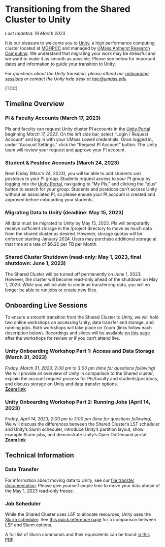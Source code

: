 # Transitioning from the Shared Cluster to Unity

_Last updated: 16 March 2023_

It is our pleasure to welcome you to [Unity](https://unity.rc.umass.edu/), 
a high performance computing cluster located at [MGHPCC](https://www.mghpcc.org/) and managed by 
[UMass Amherst Research Computing](https://www.umass.edu/it/researchcomputing). 
We understand that migrating your work may be stressful and we want to make it as smooth as possible. 
Please see below for important dates and information to guide your transition to Unity.

_For questions about the Unity transition, please attend our 
[onboarding sessions](#onboarding-live-sessions) 
or contact the Unity help desk at [hpc@umass.edu](mailto:hpc@umass.edu)._

[TOC]

## Timeline Overview

### PI & Faculty Accounts (March 17, 2023)

PIs and faculty can request Unity cluster PI accounts in the 
[Unity Portal](https://unity.rc.umass.edu/) beginning 
*March 17, 2023*. On the left side bar, select “Login / Request Account” and log 
in with your UMass Lowell credentials. Once logged in, under “Account Settings,” 
click the “Request PI Account” button. The Unity team will review your 
request and approve your PI account. 

### Student & Postdoc Accounts (March 24, 2023)

Next Friday (March 24, 2023), you will be able to add students and postdocs to your 
PI group. Students request access to your PI group by logging into the 
[Unity Portal](https://unity.rc.umass.edu/), 
navigating to “My PIs,” and clicking the “plus” button to search for your group. 
Students and postdocs can’t access Unity without an associated PI, so please ensure 
your PI account is created and approved before onboarding your students.

### Migrating Data to Unity (deadline: May 15, 2023)

All data must be migrated to Unity by May 15, 2023. PIs will temporarily receive 
sufficient storage in the /project directory to move as much data from the shared 
cluster as desired. However, storage quotas will be enforced starting January 2024. 
Users may purchase additional storage at that time at a rate of $6.20 per TB per Month. 

### Shared Cluster Shutdown (read-only: May 1, 2023, final shutdown: June 1, 2023)

The Shared Cluster will be turned off permanently on June 1, 2023. However, the cluster 
will become read-only ahead of the shutdown on May 1, 2023. While you will be able to 
continue transferring data, you will no longer be able to run jobs or create new files. 

## Onboarding Live Sessions

To ensure a smooth transition from the Shared Cluster to Unity, we will hold two online 
workshops on accessing Unity, data transfer and storage, and running jobs. Both workshops 
will take place on Zoom (links follow each description below). Recordings and slides will 
be available [on this page](/transition.html) after the workshops for review or if you can’t 
attend live. 

### Unity Onboarding Workshop Part 1: Access and Data Storage (March 31, 2023)

_Friday, March 31, 2023, 2:00 pm to 3:00 pm (time for questions following)_  
We will provide an overview of Unity in comparison to the Shared cluster, explain the account 
request process for PIs/faculty and students/postdocs, and discuss storage on Unity and data 
transfer options.  
[**Zoom link**](https://umass-amherst.zoom.us/j/99759226495) 

### Unity Onboarding Workshop Part 2: Running Jobs (April 14, 2023)
_Friday, April 14, 2023, 2:00 pm to 3:00 pm (time for questions following)_  
We will discuss the differences between the Shared Cluster’s LSF scheduler and Unity’s Slurm 
scheduler, introduce Unity’s partition layout, show example Slurm jobs, and demonstrate Unity’s 
Open OnDemand portal.   
[**Zoom link**](https://umass-amherst.zoom.us/j/92501785774) 

## Technical Information

### Data Transfer

For information about moving data to Unity, see our 
[file transfer documentation](/managing-files/intro.html). 
Please give yourself ample time to move your data ahead of the
May 1, 2023 read-only freeze.

### Job Scheduler

While the Shared Cluster uses LSF to allocate resources, Unity uses the
[Slurm scheduler](/slurm/index.html). See
[this quick reference page](https://scicomp.ethz.ch/wiki/LSF_to_Slurm_quick_reference)
for a comparison between LSF and Slurm options.

A full list of Slurm commands and their equivalents can be found 
[in this PDF](https://slurm.schedmd.com/rosetta.pdf).

